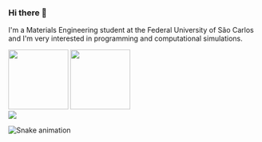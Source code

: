 ### Hi there 👋

I'm a Materials Engineering student at the Federal University of São Carlos and I'm very interested in programming and computational simulations.

<div>
  <img height="120em" src="https://github-readme-stats.vercel.app/api?username=pamelaborgess&show_icons=true&theme=synthwave&hide=contribs,prs">
  <img height="120em" src="https://github-readme-stats.vercel.app/api/top-langs/?username=pamelaborgess&layout=compact&langs_count=16&theme=synthwave">
</div>

<div>
  <a href="https://www.linkedin.com/in/p%C3%A2mela-borges-35044510a/" target="_blanck"><img src="https://img.shields.io/badge/LinkedIn-0077B5?style=for-the-badge&logo=linkedin&logoColor=white" target="_blank"></a>

  ![Snake animation](https://github.com/pamelaborgess/pamelaborgess/blob/output/github-contribution-grid-snake.svg)
